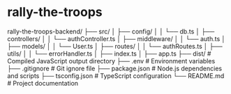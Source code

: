 # rally-the-troops
rally-the-troops-backend/
├── src/
│   ├── config/
│   │   └── db.ts
│   ├── controllers/
│   │   └── authController.ts
│   ├── middleware/
│   │   └── auth.ts
│   ├── models/
│   │   └── User.ts
│   ├── routes/
│   │   └── authRoutes.ts
│   ├── utils/
│   │   └── errorHandler.ts
│   ├── index.ts
│   ├── app.ts
├── dist/            # Compiled JavaScript output directory
├── .env             # Environment variables
├── .gitignore       # Git ignore file
├── package.json     # Node.js dependencies and scripts
├── tsconfig.json    # TypeScript configuration
└── README.md        # Project documentation

